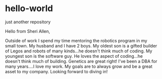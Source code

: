 # hello-world
just another repository

Hello from Sheri Allen,

Outside of work I spend my time mentoring the robotics program in my small town.  My husband and I have 2 boys.  My oldest son is a gifted builder of Legos and robots of many kinds...he doesn't think much of coding.  My youngest son is the software guy.  He loves the aspect of coding...he doesn't think much of building.  Genetics are great right!  I've been a DBA for many years....I love my work.  My goals are to always grow and be a great asset to my company.  Looking forward to diving in!
